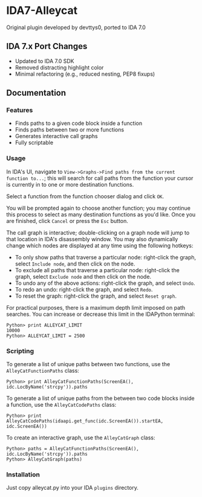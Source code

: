 # IDA7-Alleycat

Original plugin developed by devttys0, ported to IDA 7.0

## IDA 7.x Port Changes

- Updated to IDA 7.0 SDK
- Removed distracting highlight color
- Minimal refactoring (e.g., reduced nesting, PEP8 fixups)

## Documentation

### Features

- Finds paths to a given code block inside a function
- Finds paths between two or more functions
- Generates interactive call graphs
- Fully scriptable

### Usage

In IDA's UI, navigate to `View->Graphs->Find paths from the current function to...`; this will search for call paths from the function your cursor is currently in to one or more destination functions.

Select a function from the function chooser dialog and click `OK`.

You will be prompted again to choose another function; you may continue this process to select as many destination functions as you'd like. Once you are finished, click `Cancel` or press the `Esc` button.

The call graph is interactive; double-clicking on a graph node will jump to that location in IDA's disassembly window. You may also dynamically change which nodes are displayed at any time using the following hotkeys:

- To only show paths that traverse a particular node: right-click the graph, select `Include node`, and then click on the node.
- To exclude all paths that traverse a particular node: right-click the graph, select `Exclude node` and then click on the node.
- To undo any of the above actions: right-click the graph, and select `Undo`.
- To redo an undo: right-click the graph, and select `Redo`.
- To reset the graph: right-click the graph, and select `Reset graph`.

For practical purposes, there is a maximum depth limit imposed on path searches. You can increase or decrease this limit in the IDAPython terminal:

```
Python> print ALLEYCAT_LIMIT
10000
Python> ALLEYCAT_LIMIT = 2500
```

### Scripting

To generate a list of unique paths between two functions, use the `AlleyCatFunctionPaths` class:

```
Python> print AlleyCatFunctionPaths(ScreenEA(), idc.LocByName('strcpy')).paths
```

To generate a list of unique paths from the between two code blocks inside a function, use the `AlleyCatCodePaths` class:

```
Python> print AlleyCatCodePaths(idaapi.get_func(idc.ScreenEA()).startEA, idc.ScreenEA())
```

To create an interactive graph, use the `AlleyCatGraph` class:

```
Python> paths = AlleyCatFunctionPaths(ScreenEA(), idc.LocByName('strcpy')).paths
Python> AlleyCatGraph(paths)
```

### Installation

Just copy alleycat.py into your IDA `plugins` directory.
